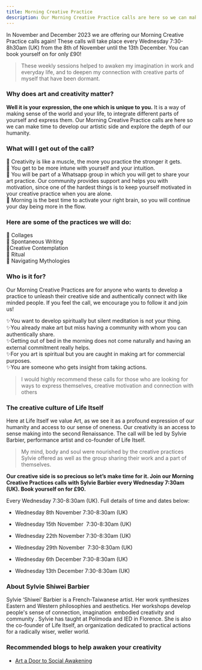 ```yaml
---
title: Morning Creative Practice
description: Our Morning Creative Practice calls are here so we can make time to develop our artistic side and explore the depth of our humanity.
---
```

In November and December 2023 we are offering our Morning Creative Practice calls again! These calls will take place every Wednesday 7:30- 8h30am (UK) from the 8th of November until the 13th December. You can book yourself on for only £90!

>These weekly sessions helped to awaken my imagination in work and everyday life, and to deepen my connection with creative parts of myself that have been dormant.

### Why does art and creativity matter? 

**Well it is your expression, the one which is unique to you.** 
It is a way of making sense of the world and your life, to integrate different parts of yourself and express them. Our Morning Creative Practice calls are here so we can make time to develop our artistic side and explore the depth of our humanity.

### What will I get out of the call?

💪 Creativity is like a muscle, the more you practice the stronger it gets.<br/>
🦚 You get to be more intune with yourself and your intuition.<br/>
🎨 You will be part of a Whatsapp group in which you will get to share your art practice. Our community provides support and helps you with motivation, since one of the hardest things is to keep yourself motivated in your creative practice when you are alone.<br/>
🌅 Morning is the best time to activate your right brain, so you will continue your day being more in the flow.<br/>

### Here are some of the practices we will do:

🌟 Collages<br/>
🌟 Spontaneous Writing<br/>
🌟Creative Contemplation<br/>
🌟 Ritual<br/>
🌟 Navigating Mythologies<br/>

### Who is it for?

Our Morning Creative Practices are for anyone who wants to develop a practice to unleash their creative side and authentically connect with like minded people. If you feel the call, we encourage you to follow it and join us!

✨You want to develop spiritually but silent meditation is not your thing.<br/>
✨You already make art but miss having a community with whom you can authentically share.<br/>
✨Getting out of bed in the morning does not come naturally and having an external commitment really helps.<br/>
✨For you art is spiritual but you are caught in making art for commercial purposes.<br/>
✨You are someone who gets insight from taking actions.<br/>


>I would highly recommend these calls for those who are looking for ways to express themselves, creative motivation and connection with others

### The creative culture of Life Itself 

Here at Life Itself we value Art, as we see it as a profound expression of our humanity and access to our sense of oneness. Our creativity is an access to sense making into the second Renaissance. The call will be led by Sylvie Barbier, performance artist and co-founder of Life Itself.

>My mind, body and soul were nourished by the creative practices Sylvie offered as well as the group sharing their work and a part of themselves.

**Our creative side is so precious so let’s make time for it. Join our Morning Creative Practices calls with Sylvie Barbier every Wednesday 7:30am (UK). Book yourself on for £90.**

Every Wednesday 7:30-8:30am (UK). Full details of time and dates below:

- Wednesday 8th November 7:30-8:30am (UK) 

- Wednesday 15th November  7:30-8:30am (UK) 

- Wednesday 22th November 7:30-8:30am (UK) 

- Wednesday 29th November  7:30-8:30am (UK) 

- Wednesday 6th December 7:30-8:30am (UK) 

- Wednesday 13th December 7:30-8:30am (UK)

### About Sylvie Shiwei Barbier

Sylvie ‘Shiwei’ Barbier is a French-Taiwanese artist. Her work synthesizes Eastern and Western philosophies and aesthetics. Her workshops develop people's sense of connection, imagination  embodied creativity and community . Sylvie has taught at Polimoda and IED in Florence. She is also the co-founder of Life Itself, an organization dedicated to practical actions for a radically wiser, weller world.

### Recommended blogs to help awaken your creativity
- [Art a Door to Social Awakening](https://lifeitself.org/blog/2023/10/02/art-a-door-to-social-awakening)